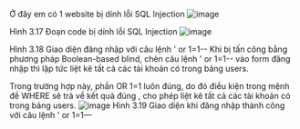 Ở đây em có 1 website bị dính lỗi SQL Injection
![image](https://github.com/TrungDuc02/KhoaLuanTN_SQLINJECTION/assets/96367070/54522ef8-b3fc-4c49-bfd8-747a357c9351)

Hình 3.17 Đoạn code bị dính lỗi SQL Injection
 ![image](https://github.com/TrungDuc02/KhoaLuanTN_SQLINJECTION/assets/96367070/0b252d7d-80c6-4f87-8812-10c9bba946bf)
 
Hình 3.18 Giao diện đăng nhập với câu lệnh  ' or 1=1--
Khi bị tấn công bằng phương pháp Boolean-based blind, chèn câu lệnh ' or 1=1-- vào form đăng nhập thì lập tức liệt kê tất cả các tài khoản có trong bảng users.

Trong trường hợp này, phần OR 1=1 luôn đúng, do đó điều kiện trong mệnh đề WHERE sẽ trả về kết quả đúng , cho phép liệt kê tất cả các tài khoản có trong bảng users.
 ![image](https://github.com/TrungDuc02/KhoaLuanTN_SQLINJECTION/assets/96367070/d0fb1602-2738-4fdf-b003-b11ed110f606)
Hình 3.19 Giao diện khi đăng nhập thành công với câu lệnh  ' or 1=1—
